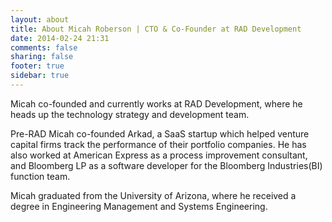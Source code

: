 ```yaml
---
layout: about
title: About Micah Roberson | CTO & Co-Founder at RAD Development
date: 2014-02-24 21:31
comments: false
sharing: false
footer: true
sidebar: true
---
```


Micah co-founded and currently works at RAD Development, where he heads up the technology strategy and development team. 

Pre-RAD Micah co-founded Arkad, a SaaS startup which helped venture capital firms track the performance of their portfolio companies. He has also worked at American Express as a process improvement consultant, and Bloomberg LP as a software developer for the Bloomberg Industries(BI) function team. 

Micah graduated from the University of Arizona, where he received a degree in Engineering Management and Systems Engineering. 